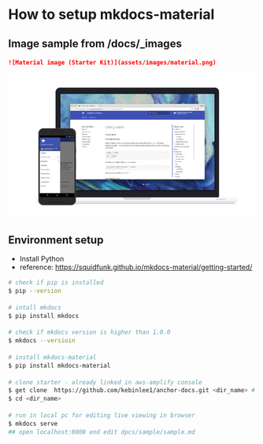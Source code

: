 # How to setup mkdocs-material
 
## Image sample from /docs/_images
```md
![Material image (Starter Kit)](assets/images/material.png)
```
![Material image (Starter Kit)](assets/images/material.png)


## Environment setup
* Install Python
* reference: https://squidfunk.github.io/mkdocs-material/getting-started/
```bash
# check if pip is installed
$ pip --version

# intall mkdocs
$ pip install mkdocs

# check if mkdocs version is higher than 1.0.0
$ mkdocs --versioin 

# install mkdocs-material
$ pip install mkdocs-material

# clone starter - already linked in aws-amplify console
$ get clone  https://github.com/kebinlee1/anchor-docs.git <dir_name> # id, pw required
$ cd <dir_name>

# run in local pc for editing live viewing in browser
$ mkdocs serve 
## open localhost:8000 end edit dpcs/sample/sample.md

```